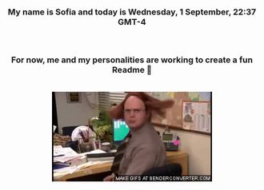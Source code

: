 


<div align="center">
<h3 >My name is Sofia and today is Wednesday, 1 September, 22:37 GMT-4</h3><br>
<h3 >For now, me and my personalities are working to create a fun Readme 👋
</h3><br>
<img src='img/dwight.gif' alt='working...'/>
</div>
